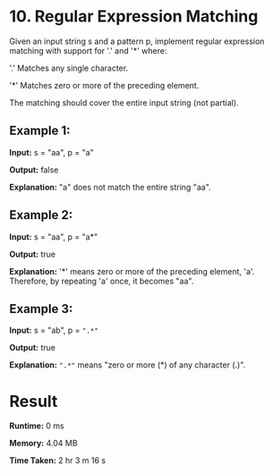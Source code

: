 # 10. Regular Expression Matching
Given an input string s and a pattern p, implement regular expression matching with support for '.' and '*' where:

'.' Matches any single character.

'*' Matches zero or more of the preceding element.

The matching should cover the entire input string (not partial).

## Example 1:
**Input:** s = "aa", p = "a"

**Output:** false

**Explanation:** "a" does not match the entire string "aa".

## Example 2:
**Input:** s = "aa", p = "a*"

**Output:** true

**Explanation:** '*' means zero or more of the preceding element, 'a'. Therefore, by repeating 'a' once, it becomes "aa".

## Example 3:
**Input:** s = "ab", p = `".*"`

**Output:** true

**Explanation:** `".*"` means "zero or more (*) of any character (.)".

# Result
**Runtime:** 0 ms

**Memory:** 4.04 MB

**Time Taken:** 2 hr 3 m 16 s